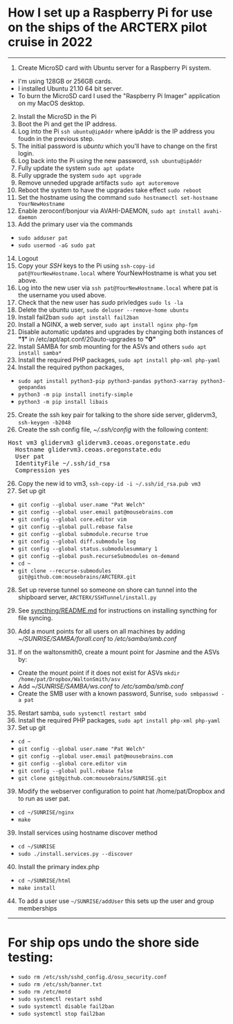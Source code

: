 # How I set up a Raspberry Pi for use on the ships of the ARCTERX pilot cruise in 2022
---
1. Create MicroSD card with Ubuntu server for a Raspberry Pi system. 
  - I'm using 128GB or 256GB cards.
  - I installed Ubuntu 21.10 64 bit server. 
  - To burn the MicroSD card I used the "Raspberry Pi Imager" application on my MacOS desktop.
2. Install the MicroSD in the Pi
3. Boot the Pi and get the IP address.
4. Log into the Pi `ssh ubuntu@ipAddr` where ipAddr is the IP address you foudn in the previous step.
5. The initial password is *ubuntu* which you'll have to change on the first login.
6. Log back into the Pi using the new password, `ssh ubuntu@ipAddr`
7. Fully update the system `sudo apt update`
8. Fully upgrade the system `sudo apt upgrade`
9. Remove unneded upgrade artifacts `sudo apt autoremove`
10. Reboot the system to have the upgrades take effect `sudo reboot`
11. Set the hostname using the command `sudo hostnamectl set-hostname YourNewHostname`
12. Enable zeroconf/bonjour via AVAHI-DAEMON, `sudo apt install avahi-daemon`
13. Add the primary user via the commands
  - `sudo adduser pat`
  - `sudo usermod -aG sudo pat`
14. Logout
15. Copy your *SSH* keys to the Pi using `ssh-copy-id pat@YourNewHostname.local` where YourNewHostname is what you set above.
16. Log into the new user via `ssh pat@YourNewHostname.local` where pat is the username you used above.
17. Check that the new user has *sudo* privledges `sudo ls -la`
18. Delete the ubuntu user, `sudo deluser --remove-home ubuntu`
19. Install fail2ban `sudo apt install fail2ban`
20. Install a NGINX, a web server, `sudo apt install nginx php-fpm`
21. Disable automatic updates and upgrades by changing both instances of **"1"** in /etc/apt/apt.conf/20auto-upgrades to **"0"**
22. Install SAMBA for smb mounting for the ASVs and others `sudo apt install samba*`
23. Install the required PHP packages, `sudo apt install php-xml php-yaml`
24. Install the required python packages, 
  - `sudo apt install python3-pip python3-pandas python3-xarray python3-geopandas`
  - `python3 -m pip install inotify-simple`
  - `python3 -m pip install libais`
25. Create the ssh key pair for talking to the shore side server, glidervm3, `ssh-keygen -b2048`
26. Create the ssh config file, *~/.ssh/config* with the following content:
<pre>
Host vm3 glidervm3 glidervm3.ceoas.oregonstate.edu
  Hostname glidervm3.ceoas.oregonstate.edu
  User pat
  IdentityFile ~/.ssh/id_rsa
  Compression yes
</pre>
26. Copy the new id to vm3, `ssh-copy-id -i ~/.ssh/id_rsa.pub vm3`
27. Set up git
  - `git config --global user.name "Pat Welch"`
  - `git config --global user.email pat@mousebrains.com`
  - `git config --global core.editor vim`
  - `git config --global pull.rebase false`
  - `git config --global submodule.recurse true`
  - `git config --global diff.submodule log`
  - `git config --global status.submodulesummary 1`
  - `git config --global push.recurseSubmodules on-demand`
  - `cd ~`
  - `git clone --recurse-submodules git@github.com:mousebrains/ARCTERX.git`
28. Set up reverse tunnel so someone on shore can tunnel into the shipboard server, `ARCTERX/SSHTunnel/install.py`
30. See [syncthing/README.md](syncthing) for instructions on installing syncthing for file syncing.

31. Add a mount points for all users on all machines by adding *~/SUNRISE/SAMBA/forall.conf* to */etc/samba/smb.conf*
32. If on the waltonsmith0, create a mount point for Jasmine and the ASVs by:
  - Create the mount point if it does not exist for ASVs `mkdir /home/pat/Dropbox/WaltonSmith/asv`
  - Add *~/SUNRISE/SAMBA/ws.conf* to */etc/samba/smb.conf*
  - Create the SMB user with a known password, Sunrise, `sudo smbpasswd -a pat`
35. Restart samba, `sudo systemctl restart smbd`
36. Install the required PHP packages, `sudo apt install php-xml php-yaml`
38. Set up git
  - `cd ~`
  - `git config --global user.name "Pat Welch"`
  - `git config --global user.email pat@mousebrains.com`
  - `git config --global core.editor vim`
  - `git config --global pull.rebase false`
  - `git clone git@github.com:mousebrains/SUNRISE.git`
39. Modify the webserver configuration to point hat /home/pat/Dropbox and to run as user pat.
 - `cd ~/SUNRISE/nginx`
 - `make`
39. Install services using hostname discover method
  - `cd ~/SUNRISE`
  - `sudo ./install.services.py --discover`
40. Install the primary index.php
  - `cd ~/SUNRISE/html`
  - `make install`
44. To add a user use `~/SUNRISE/addUser` this sets up the user and group memberships
---
# For ship ops undo the shore side testing:
- `sudo rm /etc/ssh/sshd_config.d/osu_security.conf`
- `sudo rm /etc/ssh/banner.txt`
- `sudo rm /etc/motd`
- `sudo systemctl restart sshd`
- `sudo systemctl disable fail2ban`
- `sudo systemctl stop fail2ban`
